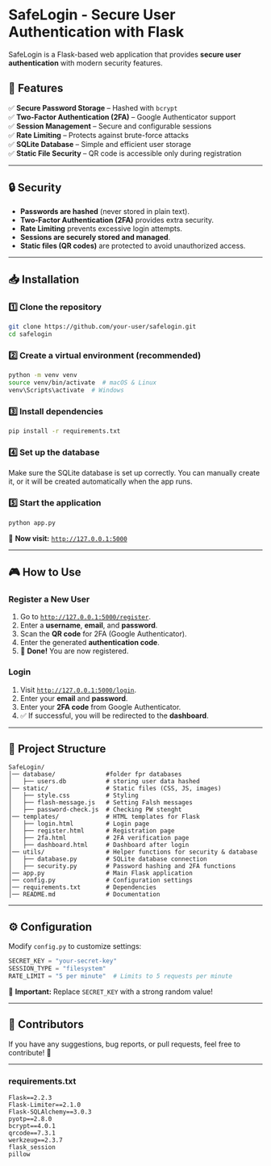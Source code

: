 # SafeLogin - Secure User Authentication with Flask  

SafeLogin is a Flask-based web application that provides **secure user authentication** with modern security features.

## 🚀 Features

✅ **Secure Password Storage** – Hashed with `bcrypt`  
✅ **Two-Factor Authentication (2FA)** – Google Authenticator support  
✅ **Session Management** – Secure and configurable sessions  
✅ **Rate Limiting** – Protects against brute-force attacks  
✅ **SQLite Database** – Simple and efficient user storage  
✅ **Static File Security** – QR code is accessible only during registration

---

## 🔒 Security  

- **Passwords are hashed** (never stored in plain text).  
- **Two-Factor Authentication (2FA)** provides extra security.  
- **Rate Limiting** prevents excessive login attempts.  
- **Sessions are securely stored and managed**.  
- **Static files (QR codes)** are protected to avoid unauthorized access.

---

## 📥 Installation  

### 1️⃣ Clone the repository  

```sh
git clone https://github.com/your-user/safelogin.git
cd safelogin
```

### 2️⃣ Create a virtual environment (recommended)  

```sh
python -m venv venv
source venv/bin/activate  # macOS & Linux
venv\Scripts\activate  # Windows
```

### 3️⃣ Install dependencies  

```sh
pip install -r requirements.txt
```

### 4️⃣ Set up the database  
Make sure the SQLite database is set up correctly. You can manually create it, or it will be created automatically when the app runs.

### 5️⃣ Start the application  

```sh
python app.py
```

🔗 **Now visit:** [`http://127.0.0.1:5000`](http://127.0.0.1:5000)  

---

## 🎮 How to Use

### Register a New User
1. Go to [`http://127.0.0.1:5000/register`](http://127.0.0.1:5000/register).
2. Enter a **username**, **email**, and **password**.
3. Scan the **QR code** for 2FA (Google Authenticator).
4. Enter the generated **authentication code**.
5. 🎉 **Done!** You are now registered.

### Login
1. Visit [`http://127.0.0.1:5000/login`](http://127.0.0.1:5000/login).
2. Enter your **email** and **password**.
3. Enter your **2FA code** from Google Authenticator.
4. ✅ If successful, you will be redirected to the **dashboard**.

---

## 📁 Project Structure  

```
SafeLogin/
│── database/              #folder fpr databases
│   ├── users.db           # storing user data hashed
│── static/                # Static files (CSS, JS, images)
│   ├── style.css          # Styling
│   ├── flash-message.js   # Setting Falsh messages
│   ├── password-check.js  # Checking PW stenght
│── templates/             # HTML templates for Flask
│   ├── login.html         # Login page
│   ├── register.html      # Registration page
│   ├── 2fa.html           # 2FA verification page
│   ├── dashboard.html     # Dashboard after login
│── utils/                 # Helper functions for security & database
│   ├── database.py        # SQLite database connection
│   ├── security.py        # Password hashing and 2FA functions
│── app.py                 # Main Flask application
│── config.py              # Configuration settings
│── requirements.txt       # Dependencies
│── README.md              # Documentation
```

---

## ⚙️ Configuration  

Modify `config.py` to customize settings:  

```python
SECRET_KEY = "your-secret-key"
SESSION_TYPE = "filesystem"
RATE_LIMIT = "5 per minute"  # Limits to 5 requests per minute
```

🔴 **Important:** Replace `SECRET_KEY` with a strong random value!  

---

## 👥 Contributors

If you have any suggestions, bug reports, or pull requests, feel free to contribute! 🎉

---

### **requirements.txt**

```text
Flask==2.2.3
Flask-Limiter==2.1.0
Flask-SQLAlchemy==3.0.3
pyotp==2.8.0
bcrypt==4.0.1
qrcode==7.3.1
werkzeug==2.3.7
flask_session
pillow
```

